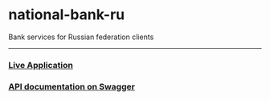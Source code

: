 # national-bank-ru

Bank services for Russian federation clients

---

### [Live Application ](https://national-bank-russia.herokuapp.com/)
### [API documentation on Swagger](https://national-bank-russia.herokuapp.com/swagger-ui/)
